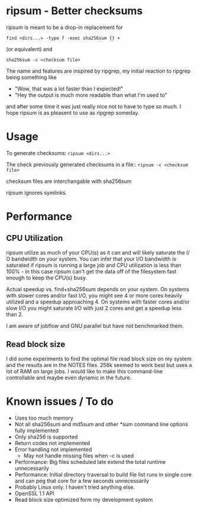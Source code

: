 # ripsum - Better checksums
ripsum is meant to be a drop-in replacement for
```
find <dirs...> -type f -exec sha256sum {} +
```
(or equivalent) and

```
sha256sum -c <checksum file>
```

The name and features are inspired by ripgrep, my initial reaction to ripgrep being 
something like
- "Wow, that was a lot faster than I expected!"
- "Hey the output is much more readable than what I'm used to"

and after some time it was just really nice not to have to type so much.  I hope ripsum
is as pleasent to use as ripgrep someday.

# Usage
To generate checksums: `ripsum <dirs...>`

The check previously generated checksums in a file:: `ripsum -c <checksum file>`

checksum files are interchangable with sha256sum

ripsum ignores symlinks.

# Performance

## CPU Utilization
ripsum utilize as much of your CPU(s) as it can and will likely saturate the I/ O 
bandwidth on your system. You can infer that your I/O bandwidth is saturated if 
ripsum is running a large job and CPU utilization is less than 100% - in this case
ripsum can't get the data off of the filesystem fast enough to keep the CPU(s) busy.

Actual speedup vs. find+sha256sum depends on your system. On systems with slower cores 
and/or fast I/O, you might see 4 or more cores heavily utilized and a speedup approaching 
4.  On systems with faster cores and/or slow I/O you might saturate I/O with just 2 cores
and get a speedup less than 2. 

I am aware of jobflow and GNU parallel but have not benchmarked them. 

## Read block size

I did some experiments to find the optimal file read block size on my system and
the results are in the NOTES files. 256k seemed to work best but uses a lot of RAM on
large jobs. I would like to make this command-line controllable and maybe even dynamic 
in the future.

# Known issues / To do
- Uses too much memory
- Not all sha256sum and md5sum and other *sum command line options fully implemented
- Only sha256 is supported
- Return codes not implemented
- Error handling not implemented
	- May not handle missing files when -c is used
- Performance: Big files scheduled late extend the total runtime unnecessarily
- Performance: Initial directory traversal to build file list runs in single core and can peg that core for a few seconds unnecessarily
- Probably Linux only.  I haven't tried anything else.
- OpenSSL 1.1 API
- Read block size optimized form my development system




